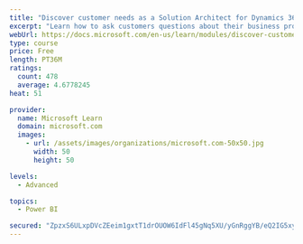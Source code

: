 ```yaml
---
title: "Discover customer needs as a Solution Architect for Dynamics 365 and Power Platform"
excerpt: "Learn how to ask customers questions about their business processes and feature requirements to create a viable solution."
webUrl: https://docs.microsoft.com/en-us/learn/modules/discover-customer-needs/
type: course
price: Free
length: PT36M
ratings:
  count: 478
  average: 4.6778245
heat: 51

provider:
  name: Microsoft Learn
  domain: microsoft.com
  images:
    - url: /assets/images/organizations/microsoft.com-50x50.jpg
      width: 50
      height: 50

levels:
  - Advanced

topics:
  - Power BI

secured: "ZpzxS6ULxpDVcZEeim1gxtT1drOUOW6IdFl45gNq5XU/yGnRggYB/eQ2IG5xymTcLJ3yBgaBSvc1GAOsjOXwrEm6nYQR2UdTdMmKTwf/65IPkMkytxCF2GlUlrvgVOhe/i+o1xhRzful8UeyyaJWMEMtD1pGrNrirVh9rEzqTjK6I7PWTlsIAm8copyCNo+d1xbCKpl1QhfTeq6pCj2qfQfHCJSkt0wUKMJ+5EF5OmGVvos+TSKVhwvnOkf+zf0PIx6Vw03aHKmLeFA/mWCt6a8lFE/So0Xtxem/RShMvIEK0qFaRZaBLlM9OIHx+Z/Fh8alY3szHSCNyWOBNL8MVhQ4EQn3FnWGiJR1MtWCzzS3ecUuIo/KclHP8Vp93jOy4xavVnwXXFwEZ6XTsAuu4PqBhlAVWUse0knvsyZKyVo=;axNPRaFrFnJdpP10fUVZ9w=="
---
```


